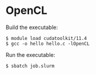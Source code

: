 # OpenCL

Build the executable:

```
$ module load cudatoolkit/11.4
$ gcc -o hello hello.c -lOpenCL
```

Run the executable:

```
$ sbatch job.slurm
```
